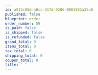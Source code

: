 ```yaml
---
id: a813c85d-a0cc-417d-9206-0081582a35c0
published: false
blueprint: order
order_number: 59
is_paid: false
is_shipped: false
is_refunded: false
grand_total: 0
items_total: 0
tax_total: 0
shipping_total: 0
coupon_total: 0
title: ' '
---
```

